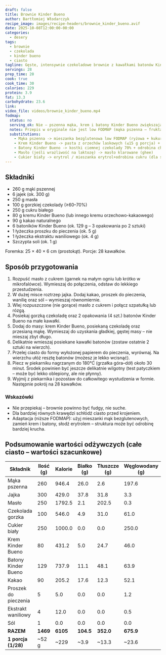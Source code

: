 ```yaml
---
draft: false
title: Brownie Kinder Bueno
author: Bartłomiej Włodarczyk
recipe_image: images/recipe-headers/brownie_kinder_bueno.avif
date: 2025-10-08T12:00:00-00:00
categories:
  - desery
tags:
  - brownie
  - czekolada
  - kinder bueno
  - ciasto
tagline: Gęste, intensywnie czekoladowe brownie z kawałkami batonów Kinder Bueno i kremem orzechowo-kakaowym.
servings: 28
prep_time: 20
cook: true
cook_time: 30
calories: 229
protein: 3.9
fat: 13.3
carbohydrate: 23.6
link: 
video_file: videos/brownie_kinder_bueno.mp4
fodmap:
  status: no
  serving_ok: Nie – pszenna mąka, krem i batony Kinder Bueno zwiększają FODMAP.
  notes: Przepis w oryginale nie jest low FODMAP (mąka pszenna – fruktany; batony i krem zawierają mleko (laktoza) i dodatki; duża ilość sacharozy). Porcja 1 kawałek nadal high FODMAP. Można wykonać wersję adaptowaną – patrz zamienniki.
  substitutions:
    - Mąka pszenna -> mieszanka bezglutenowa low FODMAP (ryżowa + kukurydziana + ziemniaczana) + 0.5 łyżeczki gumy ksantanowej
    - Krem Kinder Bueno -> pasta z orzechów laskowych (≤15 g porcja) + 70% ciemna czekolada
    - Batony Kinder Bueno -> kostki ciemnej czekolady 70% + odrobina chrupiących płatków kukurydzianych (bez pszenicy)
    - Masło (jeśli wrażliwość na laktozę) -> masło klarowane (ghee)
    - Cukier biały -> erytrol / mieszanka erytrol+odrobina cukru (dla struktury)
---
```


## Składniki

* 260 g mąki pszennej
* 6 jajek (ok. 300 g)
* 250 g masła
* 100 g gorzkiej czekolady (≥60–70%)
* 250 g cukru białego
* 80 g kremu Kinder Bueno (lub innego kremu orzechowo-kakaowego)
* 90 g kakao naturalnego
* 6 batoników Kinder Bueno (ok. 129 g – 3 opakowania po 2 sztuki)
* 1 łyżeczka proszku do pieczenia (ok. 5 g)
* 1 łyżeczka ekstraktu waniliowego (ok. 4 g)
* Szczypta soli (ok. 1 g)

Foremka: 25 × 40 × 6 cm (prostokąt). Porcje: 28 kawałków.

## Sposób przygotowania

1. Rozpuść masło z cukrem (garnek na małym ogniu lub krótko w mikrofalówce). Wymieszaj do połączenia, odstaw do lekkiego przestudzenia.
2. W dużej misce roztrzep jajka. Dodaj kakao, proszek do pieczenia, wanilię oraz sól – wymieszaj równomiernie.
3. Wlej rozpuszczone (nie gorące) masło z cukrem i połącz szpatułką lub rózgą.
4. Posiekaj gorzką czekoladę oraz 2 opakowania (4 szt.) batonów Kinder Bueno na małe kawałki.
5. Dodaj do masy: krem Kinder Bueno, posiekaną czekoladę oraz przesianą mąkę. Wymieszaj do uzyskania gładkiej, gęstej masy – nie mieszaj zbyt długo.
6. Delikatnie wmieszaj posiekane kawałki batonów (zostaw ostatnie 2 sztuki na wierzch).
7. Przelej ciasto do formy wyłożonej papierem do pieczenia, wyrównaj. Na wierzchu ułóż resztę batonów (możesz je lekko wcisnąć).
8. Piecz w piekarniku nagrzanym do 180°C (grzałka góra–dół) około 30 minut. Środek powinien być jeszcze delikatnie wilgotny (test patyczkiem – może być lekko oblepiony, ale nie płynny).
9. Wyjmij z piekarnika i pozostaw do całkowitego wystudzenia w formie. Następnie pokrój na 28 kawałków.

### Wskazówki

* Nie przepiekaj – brownie powinno być fudgy, nie suche.
* Dla bardziej równych krawędzi schłódź ciasto przed krojeniem.
* Adaptacja (niższe FODMAP): użyj mieszanki mąk bezglutenowych, zamień krem i batony, słodź erytrolem – struktura może być odrobinę bardziej krucha.

## Podsumowanie wartości odżywczych (całe ciasto – wartości szacunkowe)

| Składnik              | Ilość (g) | Kalorie | Białko (g) | Tłuszcze (g) | Węglowodany (g) |
|-----------------------|-----------|---------|------------|--------------|-----------------|
| Mąka pszenna          | 260       | 946.4   | 26.0       | 2.6          | 197.6           |
| Jajka                 | 300       | 429.0   | 37.8       | 31.8         | 3.3             |
| Masło                 | 250       | 1792.5  | 2.1        | 202.5        | 0.3             |
| Czekolada gorzka      | 100       | 546.0   | 4.9        | 31.0         | 61.0            |
| Cukier biały          | 250       | 1000.0  | 0.0        | 0.0          | 250.0           |
| Krem Kinder Bueno     | 80        | 431.2   | 5.0        | 24.7         | 46.0            |
| Batony Kinder Bueno   | 129       | 737.9   | 11.1       | 48.1         | 63.9            |
| Kakao                 | 90        | 205.2   | 17.6       | 12.3         | 52.1            |
| Proszek do pieczenia  | 5         | 5.0     | 0.0        | 0.0          | 1.2             |
| Ekstrakt waniliowy    | 4         | 12.0    | 0.0        | 0.0          | 0.5             |
| Sól                   | 1         | 0.0     | 0.0        | 0.0          | 0.0             |
| **RAZEM**             | **1469**  | **6105**| **104.5**  | **352.0**    | **675.9**       |
| **1 porcja (1/28)**   | ~52 g     | ~229    | ~3.9       | ~13.3        | ~23.6           |